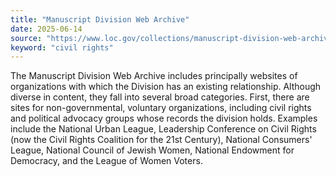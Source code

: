 ```yaml
---
title: "Manuscript Division Web Archive"
date: 2025-06-14
source: "https://www.loc.gov/collections/manuscript-division-web-archive/about-this-collection/"
keyword: "civil rights"
---
```


The Manuscript Division Web Archive includes principally websites of organizations with which the Division has an existing relationship. Although diverse in content, they fall into several broad categories. First, there are sites for non-governmental, voluntary organizations, including civil rights and political advocacy groups whose records the division holds. Examples include the National Urban League, Leadership Conference on Civil Rights (now the Civil Rights Coalition for the 21st Century), National Consumers' League, National Council of Jewish Women, National Endowment for Democracy, and the League of Women Voters.


